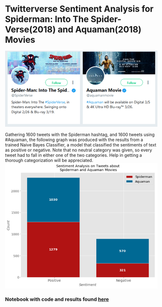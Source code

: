 # Twitterverse Sentiment Analysis for Spiderman: Into The Spider-Verse(2018)  and Aquaman(2018) Movies
![text](twitter_movies.png "twitter.com") <p/>

Gathering 1600 tweets with the Spiderman hashtag, and 1600 tweets using #Aquaman, the following graph was produced with the results from a trained Naive Bayes Classifier, a model that classified the sentiments of text as positive or negative. Note that no neutral category was given, so every tweet had to fall in either one of the two categories. Help in getting a thorough categorization will be appreciated.
![text](sentiment.png "sentiment") <p/>
### Notebook with code and results found [here](https://github.com/marchhombre/My-Projects/blob/master/Tweet's%20Sentiment%20on%20Spiderman%20and%20Aquaman/spiderman-and-aquaman-tweets.ipynb)
